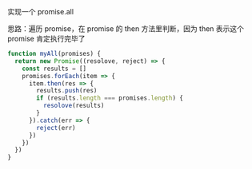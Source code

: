 实现一个 promise.all

思路：遍历 promise，在 promise 的 then 方法里判断，因为 then 表示这个 promise 肯定执行完毕了

```js
function myAll(promises) {
  return new Promise((resolove, reject) => {
    const results = []
    promises.forEach(item => {
      item.then(res => {
        results.push(res)
        if (results.length === promises.length) {
          resolove(results)
        }
      }).catch(err => {
        reject(err)
      })
    })
  })
}
```
